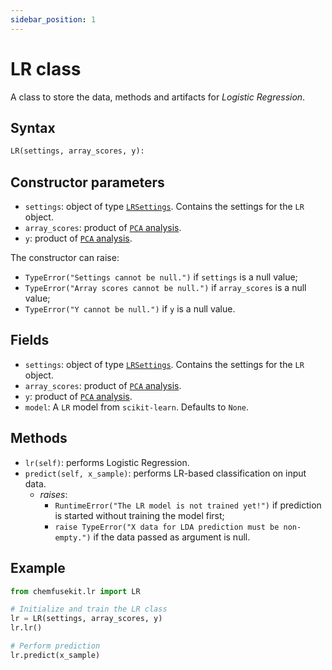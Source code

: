 ```yaml
---
sidebar_position: 1
---
```


# LR class

A class to store the data, methods and artifacts for _Logistic Regression_.

## Syntax

```python
LR(settings, array_scores, y):
```

## Constructor parameters

- `settings`: object of type [`LRSettings`](./lrsettings.md). Contains the settings for
  the `LR` object.
- `array_scores`: product of [`PCA` analysis](../pca/).
- `y`: product of [`PCA` analysis](../pca/).

The constructor can raise:
- `TypeError("Settings cannot be null.")` if `settings` is a null value;
- `TypeError("Array scores cannot be null.")` if `array_scores` is a null value;
- `TypeError("Y cannot be null.")` if `y` is a null value.

## Fields

- `settings`: object of type [`LRSettings`](./lrsettings.md). Contains the settings for
  the `LR` object. 
- `array_scores`: product of [`PCA` analysis](../pca/).
- `y`: product of [`PCA` analysis](../pca/).
- `model`: A `LR` model from `scikit-learn`. Defaults to `None`.

## Methods

- `lr(self)`: performs Logistic Regression.
- `predict(self, x_sample)`: performs LR-based classification on input data.
    - *raises*:
        - `RuntimeError("The LR model is not trained yet!")` if prediction is
          started without training the model first;
        - `raise TypeError("X data for LDA prediction must be non-empty.")` if
          the data passed as argument is null.

## Example

```python
from chemfusekit.lr import LR

# Initialize and train the LR class
lr = LR(settings, array_scores, y)
lr.lr()

# Perform prediction
lr.predict(x_sample)
```
